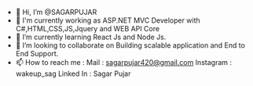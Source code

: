 - 👋 Hi, I’m @SAGARPUJAR
- 👀 I'm currently working as ASP.NET MVC Developer with C#,HTML,CSS,JS,Jquery and WEB API Core
- 🌱 I’m currently learning React Js and Node Js.
- 💞️ I’m looking to collaborate on Building scalable application and End to End Support.
- 📫 How to reach me : 
          Mail : sagarpujar420@gmail.com
          Instagram : wakeup_sag
          Linked In : Sagar Pujar

<!---
SAGARPUJAR/SAGARPUJAR is a ✨ special ✨ repository because its `README.md` (this file) appears on your GitHub profile.
You can click the Preview link to take a look at your changes.
--->
